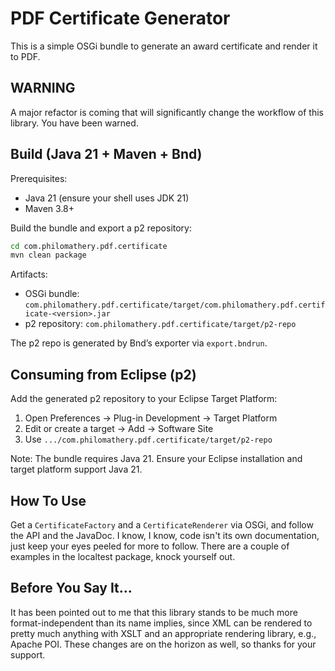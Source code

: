 # PDF Certificate Generator
This is a simple OSGi bundle to generate an award certificate and render it to
PDF.

## WARNING
A major refactor is coming that will significantly change the workflow of this
library. You have been warned.

## Build (Java 21 + Maven + Bnd)

Prerequisites:

- Java 21 (ensure your shell uses JDK 21)
- Maven 3.8+

Build the bundle and export a p2 repository:

```bash
cd com.philomathery.pdf.certificate
mvn clean package
```

Artifacts:

- OSGi bundle: `com.philomathery.pdf.certificate/target/com.philomathery.pdf.certificate-<version>.jar`
- p2 repository: `com.philomathery.pdf.certificate/target/p2-repo`

The p2 repo is generated by Bnd’s exporter via `export.bndrun`.

## Consuming from Eclipse (p2)

Add the generated p2 repository to your Eclipse Target Platform:

1. Open Preferences → Plug-in Development → Target Platform
2. Edit or create a target → Add → Software Site
3. Use `.../com.philomathery.pdf.certificate/target/p2-repo`

Note: The bundle requires Java 21. Ensure your Eclipse installation and target platform support Java 21.

## How To Use
Get a `CertificateFactory` and a `CertificateRenderer` via OSGi, and follow the
API and the JavaDoc. I know, I know, code isn't its own documentation, just
keep your eyes peeled for more to follow. There are a couple of examples in the
localtest package, knock yourself out.

## Before You Say It...
It has been pointed out to me that this library stands to be much more
format-independent than its name implies, since XML can be rendered to pretty
much anything with XSLT and an appropriate rendering library, e.g., Apache POI.
These changes are on the horizon as well, so thanks for your support.

